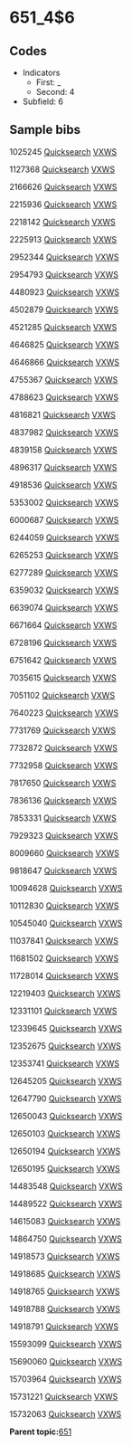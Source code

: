 # 651\_4$6

## Codes

-   Indicators
    -   First: \_
    -   Second: 4
-   Subfield: 6

## Sample bibs

1025245 [Quicksearch](https://search.library.yale.edu/catalog/1025245) [VXWS](http://prodorbis.library.yale.edu:7014/vxws/GetHoldingsService?bibId=1025245)

1127368 [Quicksearch](https://search.library.yale.edu/catalog/1127368) [VXWS](http://prodorbis.library.yale.edu:7014/vxws/GetHoldingsService?bibId=1127368)

2166626 [Quicksearch](https://search.library.yale.edu/catalog/2166626) [VXWS](http://prodorbis.library.yale.edu:7014/vxws/GetHoldingsService?bibId=2166626)

2215936 [Quicksearch](https://search.library.yale.edu/catalog/2215936) [VXWS](http://prodorbis.library.yale.edu:7014/vxws/GetHoldingsService?bibId=2215936)

2218142 [Quicksearch](https://search.library.yale.edu/catalog/2218142) [VXWS](http://prodorbis.library.yale.edu:7014/vxws/GetHoldingsService?bibId=2218142)

2225913 [Quicksearch](https://search.library.yale.edu/catalog/2225913) [VXWS](http://prodorbis.library.yale.edu:7014/vxws/GetHoldingsService?bibId=2225913)

2952344 [Quicksearch](https://search.library.yale.edu/catalog/2952344) [VXWS](http://prodorbis.library.yale.edu:7014/vxws/GetHoldingsService?bibId=2952344)

2954793 [Quicksearch](https://search.library.yale.edu/catalog/2954793) [VXWS](http://prodorbis.library.yale.edu:7014/vxws/GetHoldingsService?bibId=2954793)

4480923 [Quicksearch](https://search.library.yale.edu/catalog/4480923) [VXWS](http://prodorbis.library.yale.edu:7014/vxws/GetHoldingsService?bibId=4480923)

4502879 [Quicksearch](https://search.library.yale.edu/catalog/4502879) [VXWS](http://prodorbis.library.yale.edu:7014/vxws/GetHoldingsService?bibId=4502879)

4521285 [Quicksearch](https://search.library.yale.edu/catalog/4521285) [VXWS](http://prodorbis.library.yale.edu:7014/vxws/GetHoldingsService?bibId=4521285)

4646825 [Quicksearch](https://search.library.yale.edu/catalog/4646825) [VXWS](http://prodorbis.library.yale.edu:7014/vxws/GetHoldingsService?bibId=4646825)

4646866 [Quicksearch](https://search.library.yale.edu/catalog/4646866) [VXWS](http://prodorbis.library.yale.edu:7014/vxws/GetHoldingsService?bibId=4646866)

4755367 [Quicksearch](https://search.library.yale.edu/catalog/4755367) [VXWS](http://prodorbis.library.yale.edu:7014/vxws/GetHoldingsService?bibId=4755367)

4788623 [Quicksearch](https://search.library.yale.edu/catalog/4788623) [VXWS](http://prodorbis.library.yale.edu:7014/vxws/GetHoldingsService?bibId=4788623)

4816821 [Quicksearch](https://search.library.yale.edu/catalog/4816821) [VXWS](http://prodorbis.library.yale.edu:7014/vxws/GetHoldingsService?bibId=4816821)

4837982 [Quicksearch](https://search.library.yale.edu/catalog/4837982) [VXWS](http://prodorbis.library.yale.edu:7014/vxws/GetHoldingsService?bibId=4837982)

4839158 [Quicksearch](https://search.library.yale.edu/catalog/4839158) [VXWS](http://prodorbis.library.yale.edu:7014/vxws/GetHoldingsService?bibId=4839158)

4896317 [Quicksearch](https://search.library.yale.edu/catalog/4896317) [VXWS](http://prodorbis.library.yale.edu:7014/vxws/GetHoldingsService?bibId=4896317)

4918536 [Quicksearch](https://search.library.yale.edu/catalog/4918536) [VXWS](http://prodorbis.library.yale.edu:7014/vxws/GetHoldingsService?bibId=4918536)

5353002 [Quicksearch](https://search.library.yale.edu/catalog/5353002) [VXWS](http://prodorbis.library.yale.edu:7014/vxws/GetHoldingsService?bibId=5353002)

6000687 [Quicksearch](https://search.library.yale.edu/catalog/6000687) [VXWS](http://prodorbis.library.yale.edu:7014/vxws/GetHoldingsService?bibId=6000687)

6244059 [Quicksearch](https://search.library.yale.edu/catalog/6244059) [VXWS](http://prodorbis.library.yale.edu:7014/vxws/GetHoldingsService?bibId=6244059)

6265253 [Quicksearch](https://search.library.yale.edu/catalog/6265253) [VXWS](http://prodorbis.library.yale.edu:7014/vxws/GetHoldingsService?bibId=6265253)

6277289 [Quicksearch](https://search.library.yale.edu/catalog/6277289) [VXWS](http://prodorbis.library.yale.edu:7014/vxws/GetHoldingsService?bibId=6277289)

6359032 [Quicksearch](https://search.library.yale.edu/catalog/6359032) [VXWS](http://prodorbis.library.yale.edu:7014/vxws/GetHoldingsService?bibId=6359032)

6639074 [Quicksearch](https://search.library.yale.edu/catalog/6639074) [VXWS](http://prodorbis.library.yale.edu:7014/vxws/GetHoldingsService?bibId=6639074)

6671664 [Quicksearch](https://search.library.yale.edu/catalog/6671664) [VXWS](http://prodorbis.library.yale.edu:7014/vxws/GetHoldingsService?bibId=6671664)

6728196 [Quicksearch](https://search.library.yale.edu/catalog/6728196) [VXWS](http://prodorbis.library.yale.edu:7014/vxws/GetHoldingsService?bibId=6728196)

6751642 [Quicksearch](https://search.library.yale.edu/catalog/6751642) [VXWS](http://prodorbis.library.yale.edu:7014/vxws/GetHoldingsService?bibId=6751642)

7035615 [Quicksearch](https://search.library.yale.edu/catalog/7035615) [VXWS](http://prodorbis.library.yale.edu:7014/vxws/GetHoldingsService?bibId=7035615)

7051102 [Quicksearch](https://search.library.yale.edu/catalog/7051102) [VXWS](http://prodorbis.library.yale.edu:7014/vxws/GetHoldingsService?bibId=7051102)

7640223 [Quicksearch](https://search.library.yale.edu/catalog/7640223) [VXWS](http://prodorbis.library.yale.edu:7014/vxws/GetHoldingsService?bibId=7640223)

7731769 [Quicksearch](https://search.library.yale.edu/catalog/7731769) [VXWS](http://prodorbis.library.yale.edu:7014/vxws/GetHoldingsService?bibId=7731769)

7732872 [Quicksearch](https://search.library.yale.edu/catalog/7732872) [VXWS](http://prodorbis.library.yale.edu:7014/vxws/GetHoldingsService?bibId=7732872)

7732958 [Quicksearch](https://search.library.yale.edu/catalog/7732958) [VXWS](http://prodorbis.library.yale.edu:7014/vxws/GetHoldingsService?bibId=7732958)

7817650 [Quicksearch](https://search.library.yale.edu/catalog/7817650) [VXWS](http://prodorbis.library.yale.edu:7014/vxws/GetHoldingsService?bibId=7817650)

7836136 [Quicksearch](https://search.library.yale.edu/catalog/7836136) [VXWS](http://prodorbis.library.yale.edu:7014/vxws/GetHoldingsService?bibId=7836136)

7853331 [Quicksearch](https://search.library.yale.edu/catalog/7853331) [VXWS](http://prodorbis.library.yale.edu:7014/vxws/GetHoldingsService?bibId=7853331)

7929323 [Quicksearch](https://search.library.yale.edu/catalog/7929323) [VXWS](http://prodorbis.library.yale.edu:7014/vxws/GetHoldingsService?bibId=7929323)

8009660 [Quicksearch](https://search.library.yale.edu/catalog/8009660) [VXWS](http://prodorbis.library.yale.edu:7014/vxws/GetHoldingsService?bibId=8009660)

9818647 [Quicksearch](https://search.library.yale.edu/catalog/9818647) [VXWS](http://prodorbis.library.yale.edu:7014/vxws/GetHoldingsService?bibId=9818647)

10094628 [Quicksearch](https://search.library.yale.edu/catalog/10094628) [VXWS](http://prodorbis.library.yale.edu:7014/vxws/GetHoldingsService?bibId=10094628)

10112830 [Quicksearch](https://search.library.yale.edu/catalog/10112830) [VXWS](http://prodorbis.library.yale.edu:7014/vxws/GetHoldingsService?bibId=10112830)

10545040 [Quicksearch](https://search.library.yale.edu/catalog/10545040) [VXWS](http://prodorbis.library.yale.edu:7014/vxws/GetHoldingsService?bibId=10545040)

11037841 [Quicksearch](https://search.library.yale.edu/catalog/11037841) [VXWS](http://prodorbis.library.yale.edu:7014/vxws/GetHoldingsService?bibId=11037841)

11681502 [Quicksearch](https://search.library.yale.edu/catalog/11681502) [VXWS](http://prodorbis.library.yale.edu:7014/vxws/GetHoldingsService?bibId=11681502)

11728014 [Quicksearch](https://search.library.yale.edu/catalog/11728014) [VXWS](http://prodorbis.library.yale.edu:7014/vxws/GetHoldingsService?bibId=11728014)

12219403 [Quicksearch](https://search.library.yale.edu/catalog/12219403) [VXWS](http://prodorbis.library.yale.edu:7014/vxws/GetHoldingsService?bibId=12219403)

12331101 [Quicksearch](https://search.library.yale.edu/catalog/12331101) [VXWS](http://prodorbis.library.yale.edu:7014/vxws/GetHoldingsService?bibId=12331101)

12339645 [Quicksearch](https://search.library.yale.edu/catalog/12339645) [VXWS](http://prodorbis.library.yale.edu:7014/vxws/GetHoldingsService?bibId=12339645)

12352675 [Quicksearch](https://search.library.yale.edu/catalog/12352675) [VXWS](http://prodorbis.library.yale.edu:7014/vxws/GetHoldingsService?bibId=12352675)

12353741 [Quicksearch](https://search.library.yale.edu/catalog/12353741) [VXWS](http://prodorbis.library.yale.edu:7014/vxws/GetHoldingsService?bibId=12353741)

12645205 [Quicksearch](https://search.library.yale.edu/catalog/12645205) [VXWS](http://prodorbis.library.yale.edu:7014/vxws/GetHoldingsService?bibId=12645205)

12647790 [Quicksearch](https://search.library.yale.edu/catalog/12647790) [VXWS](http://prodorbis.library.yale.edu:7014/vxws/GetHoldingsService?bibId=12647790)

12650043 [Quicksearch](https://search.library.yale.edu/catalog/12650043) [VXWS](http://prodorbis.library.yale.edu:7014/vxws/GetHoldingsService?bibId=12650043)

12650103 [Quicksearch](https://search.library.yale.edu/catalog/12650103) [VXWS](http://prodorbis.library.yale.edu:7014/vxws/GetHoldingsService?bibId=12650103)

12650194 [Quicksearch](https://search.library.yale.edu/catalog/12650194) [VXWS](http://prodorbis.library.yale.edu:7014/vxws/GetHoldingsService?bibId=12650194)

12650195 [Quicksearch](https://search.library.yale.edu/catalog/12650195) [VXWS](http://prodorbis.library.yale.edu:7014/vxws/GetHoldingsService?bibId=12650195)

14483548 [Quicksearch](https://search.library.yale.edu/catalog/14483548) [VXWS](http://prodorbis.library.yale.edu:7014/vxws/GetHoldingsService?bibId=14483548)

14489522 [Quicksearch](https://search.library.yale.edu/catalog/14489522) [VXWS](http://prodorbis.library.yale.edu:7014/vxws/GetHoldingsService?bibId=14489522)

14615083 [Quicksearch](https://search.library.yale.edu/catalog/14615083) [VXWS](http://prodorbis.library.yale.edu:7014/vxws/GetHoldingsService?bibId=14615083)

14864750 [Quicksearch](https://search.library.yale.edu/catalog/14864750) [VXWS](http://prodorbis.library.yale.edu:7014/vxws/GetHoldingsService?bibId=14864750)

14918573 [Quicksearch](https://search.library.yale.edu/catalog/14918573) [VXWS](http://prodorbis.library.yale.edu:7014/vxws/GetHoldingsService?bibId=14918573)

14918685 [Quicksearch](https://search.library.yale.edu/catalog/14918685) [VXWS](http://prodorbis.library.yale.edu:7014/vxws/GetHoldingsService?bibId=14918685)

14918765 [Quicksearch](https://search.library.yale.edu/catalog/14918765) [VXWS](http://prodorbis.library.yale.edu:7014/vxws/GetHoldingsService?bibId=14918765)

14918788 [Quicksearch](https://search.library.yale.edu/catalog/14918788) [VXWS](http://prodorbis.library.yale.edu:7014/vxws/GetHoldingsService?bibId=14918788)

14918791 [Quicksearch](https://search.library.yale.edu/catalog/14918791) [VXWS](http://prodorbis.library.yale.edu:7014/vxws/GetHoldingsService?bibId=14918791)

15593099 [Quicksearch](https://search.library.yale.edu/catalog/15593099) [VXWS](http://prodorbis.library.yale.edu:7014/vxws/GetHoldingsService?bibId=15593099)

15690060 [Quicksearch](https://search.library.yale.edu/catalog/15690060) [VXWS](http://prodorbis.library.yale.edu:7014/vxws/GetHoldingsService?bibId=15690060)

15703964 [Quicksearch](https://search.library.yale.edu/catalog/15703964) [VXWS](http://prodorbis.library.yale.edu:7014/vxws/GetHoldingsService?bibId=15703964)

15731221 [Quicksearch](https://search.library.yale.edu/catalog/15731221) [VXWS](http://prodorbis.library.yale.edu:7014/vxws/GetHoldingsService?bibId=15731221)

15732063 [Quicksearch](https://search.library.yale.edu/catalog/15732063) [VXWS](http://prodorbis.library.yale.edu:7014/vxws/GetHoldingsService?bibId=15732063)

**Parent topic:**[651](../../tags/651/651.md)

